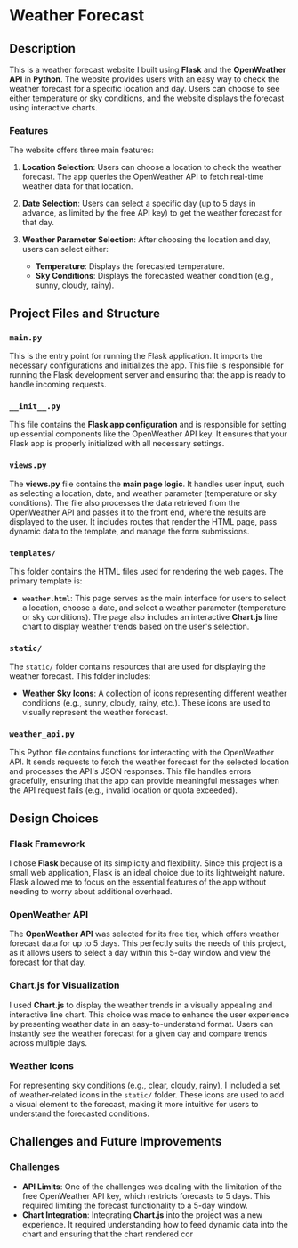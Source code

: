 # Weather Forecast

## Description
This is a weather forecast website I built using **Flask** and the **OpenWeather API** in **Python**. The website provides users with an easy way to check the weather forecast for a specific location and day. Users can choose to see either temperature or sky conditions, and the website displays the forecast using interactive charts.

### Features
The website offers three main features:

1. **Location Selection**: Users can choose a location to check the weather forecast. The app queries the OpenWeather API to fetch real-time weather data for that location.
   
2. **Date Selection**: Users can select a specific day (up to 5 days in advance, as limited by the free API key) to get the weather forecast for that day.

3. **Weather Parameter Selection**: After choosing the location and day, users can select either:
   - **Temperature**: Displays the forecasted temperature.
   - **Sky Conditions**: Displays the forecasted weather condition (e.g., sunny, cloudy, rainy).

## Project Files and Structure

### `main.py`
This is the entry point for running the Flask application. It imports the necessary configurations and initializes the app. This file is responsible for running the Flask development server and ensuring that the app is ready to handle incoming requests.

### `__init__.py`
This file contains the **Flask app configuration** and is responsible for setting up essential components like the OpenWeather API key. It ensures that your Flask app is properly initialized with all necessary settings.

### `views.py`
The **views.py** file contains the **main page logic**. It handles user input, such as selecting a location, date, and weather parameter (temperature or sky conditions). The file also processes the data retrieved from the OpenWeather API and passes it to the front end, where the results are displayed to the user. It includes routes that render the HTML page, pass dynamic data to the template, and manage the form submissions.

### `templates/`
This folder contains the HTML files used for rendering the web pages. The primary template is:

- **`weather.html`**: This page serves as the main interface for users to select a location, choose a date, and select a weather parameter (temperature or sky conditions). The page also includes an interactive **Chart.js** line chart to display weather trends based on the user's selection.

### `static/`
The `static/` folder contains resources that are used for displaying the weather forecast. This folder includes:

- **Weather Sky Icons**: A collection of icons representing different weather conditions (e.g., sunny, cloudy, rainy, etc.). These icons are used to visually represent the weather forecast.

### `weather_api.py`
This Python file contains functions for interacting with the OpenWeather API. It sends requests to fetch the weather forecast for the selected location and processes the API's JSON responses. This file handles errors gracefully, ensuring that the app can provide meaningful messages when the API request fails (e.g., invalid location or quota exceeded).

## Design Choices

### Flask Framework
I chose **Flask** because of its simplicity and flexibility. Since this project is a small web application, Flask is an ideal choice due to its lightweight nature. Flask allowed me to focus on the essential features of the app without needing to worry about additional overhead.

### OpenWeather API
The **OpenWeather API** was selected for its free tier, which offers weather forecast data for up to 5 days. This perfectly suits the needs of this project, as it allows users to select a day within this 5-day window and view the forecast for that day.

### Chart.js for Visualization
I used **Chart.js** to display the weather trends in a visually appealing and interactive line chart. This choice was made to enhance the user experience by presenting weather data in an easy-to-understand format. Users can instantly see the weather forecast for a given day and compare trends across multiple days.

### Weather Icons
For representing sky conditions (e.g., clear, cloudy, rainy), I included a set of weather-related icons in the `static/` folder. These icons are used to add a visual element to the forecast, making it more intuitive for users to understand the forecasted conditions.

## Challenges and Future Improvements

### Challenges
- **API Limits**: One of the challenges was dealing with the limitation of the free OpenWeather API key, which restricts forecasts to 5 days. This required limiting the forecast functionality to a 5-day window.
- **Chart Integration**: Integrating **Chart.js** into the project was a new experience. It required understanding how to feed dynamic data into the chart and ensuring that the chart rendered cor
